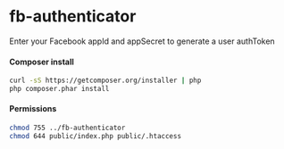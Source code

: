 # fb-authenticator
Enter your Facebook appId and appSecret to generate a user authToken

#### Composer install
```bash
curl -sS https://getcomposer.org/installer | php
php composer.phar install
```

#### Permissions
```bash
chmod 755 ../fb-authenticator
chmod 644 public/index.php public/.htaccess
```